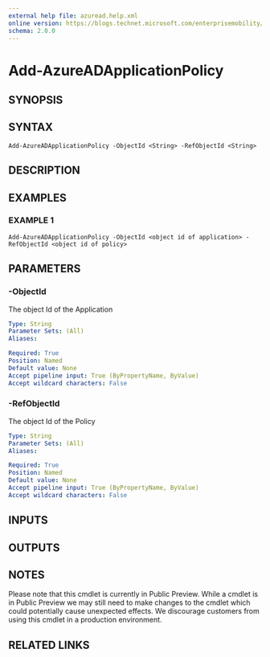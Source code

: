 ```yaml
---
external help file: azuread.help.xml
online version: https://blogs.technet.microsoft.com/enterprisemobility/2016/07/18/azuread-certificate-based-authentication-for-ios-and-android-now-in-preview/
schema: 2.0.0
---
```


# Add-AzureADApplicationPolicy

## SYNOPSIS

## SYNTAX

```
Add-AzureADApplicationPolicy -ObjectId <String> -RefObjectId <String>
```

## DESCRIPTION

## EXAMPLES

### EXAMPLE 1
```
Add-AzureADApplicationPolicy -ObjectId <object id of application> -RefObjectId <object id of policy>
```

## PARAMETERS

### -ObjectId
The object Id of the Application

```yaml
Type: String
Parameter Sets: (All)
Aliases: 

Required: True
Position: Named
Default value: None
Accept pipeline input: True (ByPropertyName, ByValue)
Accept wildcard characters: False
```

### -RefObjectId
The object Id of the Policy

```yaml
Type: String
Parameter Sets: (All)
Aliases: 

Required: True
Position: Named
Default value: None
Accept pipeline input: True (ByPropertyName, ByValue)
Accept wildcard characters: False
```

## INPUTS

## OUTPUTS

## NOTES
Please note that this cmdlet is currently in Public Preview.
While a cmdlet is in Public Preview we may still need to make changes to the cmdlet which could potentially cause unexpected effects.
We discourage customers from using this cmdlet in a production environment.

## RELATED LINKS

